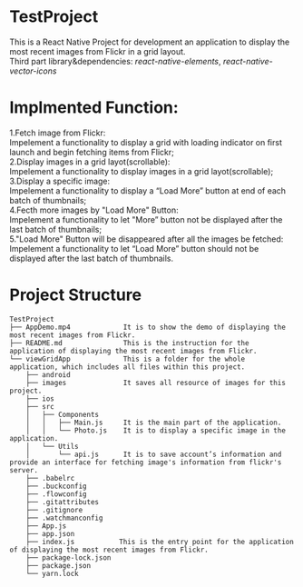 # TestProject
 This is a React Native Project for development an application to display the most recent images from Flickr in a grid layout.   
 Third part library&dependencies: *react-native-elements*, *react-native-vector-icons*   
# Implmented Function:
 1.Fetch image from Flickr:  
   Impelement a functionality to display a grid with loading indicator on first launch and begin fetching items from Flickr;    
 2.Display images in a grid layot(scrollable):  
   Impelement a functionality to display images in a grid layot(scrollable);      
 3.Display a specific image:  
   Impelement a functionality to display a “Load More” button at end of each batch of thumbnails;       
 4.Fecth more images by "Load More" Button:    
   Impelement a functionality to let "More” button not be displayed after the last batch of thumbnails;       
 5."Load More" Button will be disappeared after all the images be fetched:    
   Impelement a functionality to let “Load More” button should not be displayed after the last batch of thumbnails.

# Project Structure
```
TestProject
├── AppDemo.mp4             It is to show the demo of displaying the most recent images from Flickr.
├── README.md               This is the instruction for the application of displaying the most recent images from Flickr.
└── viewGridApp             This is a folder for the whole application, which includes all files within this project.
    ├── android
    ├── images              It saves all resource of images for this project. 
    ├── ios
    ├── src
    │   ├── Components      
    │   │   ├── Main.js     It is the main part of the application. 
    │   │   └── Photo.js    It is to display a specific image in the application.
    │   └── Utils
    │       └── api.js      It is to save account’s information and provide an interface for fetching image's information from flickr's server.
    ├── .babelrc
    ├── .buckconfig
    ├── .flowconfig
    ├── .gitattributes
    ├── .gitignore
    ├── .watchmanconfig
    ├── App.js
    ├── app.json
    ├── index.js           This is the entry point for the application of displaying the most recent images from Flickr. 
    ├── package-lock.json
    ├── package.json
    └── yarn.lock
```
